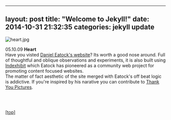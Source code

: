 
---
layout: post
title:  "Welcome to Jekyll!"
date:   2014-10-31 21:32:35
categories: jekyll update
---
<p><p>

<img src="jpg/heart.jpg" alt="heart.jpg" />

<p>05.10.09 <strong>Heart</strong>
<br>Have you visted <a class="light-grey-link" href="http://www.danieleatock.com/" target="self">Daniel Eatock's website</a>?  Its worth a good nose around.  Full of thoughtful and oblique  observations and experiments, it is also built using <a class="light-grey-link" href="http://www.indexhibit.org/history/" target="self">Indexhibit</a> which Eatock has pioneered as a community web project for promoting content focused websites.
<br>The matter of fact aesthetic of the site merged with Eatock's off beat logic is addictive.  If you're inspired by his narative you can contribute to <a class="light-grey-link" href="http://www.danieleatock.com/project/thank-you-photographs/" target="self">Thank You Pictures</a>.</p>
<br>

<br>
<p><a href="index.html">[top]</a><p>
<br>
